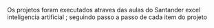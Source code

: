 Os projetos foram executados atraves das aulas do Santander excel inteligencia artificial ; seguindo passo a passo de cada item do projeto
